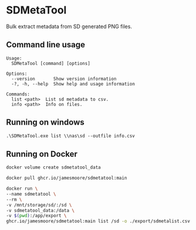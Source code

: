 # SDMetaTool

Bulk extract metadata from SD generated PNG files.

## Command line usage

```
Usage:
  SDMetaTool [command] [options]

Options:
  --version       Show version information
  -?, -h, --help  Show help and usage information

Commands:
  list <path>  List sd metadata to csv.
  info <path>  Info on files.
```

## Running on windows

```ps
.\SDMetaTool.exe list \\nas\sd --outfile info.csv
```

## Running on Docker

```bash
docker volume create sdmetatool_data

docker pull ghcr.io/jamesmoore/sdmetatool:main

docker run \
--name sdmetatool \
--rm \
-v /mnt/storage/sd/:/sd \
-v sdmetatool_data:/data \
-v $(pwd):/app/export \
ghcr.io/jamesmoore/sdmetatool:main list /sd -o ./export/sdmetalist.csv
```